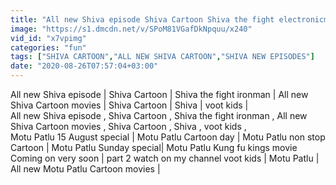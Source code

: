 ```yaml
---
title: "All new Shiva episode Shiva Cartoon Shiva the fight electronicman All new Shiva Cartoon movies Shiva Cartoon Shiva voot kids Shiva _ \u0936\u093f\u0935\u093e _ Episode 97 _ Giant Bats _ Voot Kids [V56NlYFrfYQ]"
image: "https://s1.dmcdn.net/v/SPoM81VGafDkNpquu/x240"
vid_id: "x7vpimg"
categories: "fun"
tags: ["SHIVA CARTOON","ALL NEW SHIVA CARTOON","SHIVA NEW EPISODES"]
date: "2020-08-26T07:57:04+03:00"
---
```

All new Shiva episode | Shiva Cartoon | Shiva the fight ironman | All new Shiva Cartoon movies | Shiva Cartoon | Shiva | voot kids |   <br>All new Shiva episode , Shiva Cartoon , Shiva the fight ironman , All new Shiva Cartoon movies , Shiva Cartoon , Shiva , voot kids ,  <br>Motu Patlu 15 August special | Motu Patlu Cartoon day | Motu Patlu non stop Cartoon | Motu Patlu Sunday special| Motu Patlu Kung fu kings movie Coming on very soon | part 2 watch on my channel voot kids | Motu Patlu | All new Motu Patlu Cartoon movies |

